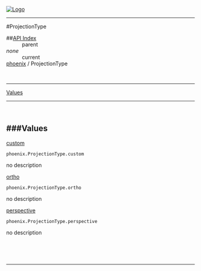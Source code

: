 
[![Logo](../../images/logo.png)](../../index.html)

---

#ProjectionType


##[API Index](../../api/index.html#phoenix)   
&emsp;&emsp;&emsp;parent    
_none_   
&emsp;&emsp;&emsp;current    
[phoenix](./) / ProjectionType

<br/>

---


[Values](#Values)   


---

&nbsp;   

<a class="lift" name="Values" ></a>
###Values   
---
<a class="lift" name="custom" href="#custom">custom</a>



`phoenix.ProjectionType.custom`

<span class="small_desc_flat"> no description </span>   

<a class="lift" name="ortho" href="#ortho">ortho</a>



`phoenix.ProjectionType.ortho`

<span class="small_desc_flat"> no description </span>   

<a class="lift" name="perspective" href="#perspective">perspective</a>



`phoenix.ProjectionType.perspective`

<span class="small_desc_flat"> no description </span>   

&nbsp;   



&nbsp;
&nbsp;
&nbsp;

---  


&nbsp;   
&nbsp;   